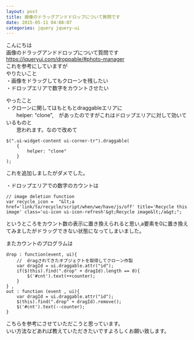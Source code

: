 ```yaml
---
layout: post
title: 画像のドラッグアンドドロップについて質問です
date: 2015-05-11 04:08:07
categories: jquery jquery-ui
---
```

<p>こんにちは<br>
画像のドラッグアンドドロップについて質問です<br>
<a href="https://jqueryui.com/droppable/#photo-manager" rel="nofollow">https://jqueryui.com/droppable/#photo-manager</a><br>
これを参考にしていますが<br>
やりたいこと<br>
・画像をドラッグしてもクローンを残したい<br>
・ドロップエリアで数字をカウントさせたい</p>

<p>やったこと<br>
・クローンに関してはもともとdraggableエリアに<br>
　　helper: "clone",　があったのですがこれはドロップエリアに対して効いているものと<br>
　　思われます。なので改めて</p>

```
$(".ui-widget-content ui-corner-tr").draggable(
    {
        helper: "clone"
    }
);
```

<p>これを追加しましたがダメでした。</p>

<p>・ドロップエリアでの数字のカウントは</p>

```
// image deletion function
var recycle_icon =  "&lt;a href='link/to/recycle/script/when/we/have/js/off' title='Recycle this image' class='ui-icon ui-icon-refresh'&gt;Recycle image&lt;/a&gt;";
```

<p>というところをカウント数の表示に置き換えられると思い,a要素を0に置き換えてみましたがドラッグできない状態になってしまいました。</p>

<p>またカウントのプログラムは</p>

```
drop : function(event, ui){
    //  dragされてきたオブジェクトを取得してクローン作製
    var dragId = ui.draggable.attr("id");
    if($(this).find(".drop" + dragId).length == 0){
        $('#cnt').text(++counter);
    }
} ,
out : function (event , ui){
    var dragId = ui.draggable.attr("id");
    $(this).find(".drop" + dragId).remove();
    $('#cnt').text(--counter);
}
```

<p>こちらを参考にさせていただこうと思っています。<br>
いい方法などあれば教えていただきたいですよろしくお願い致します。</p>
